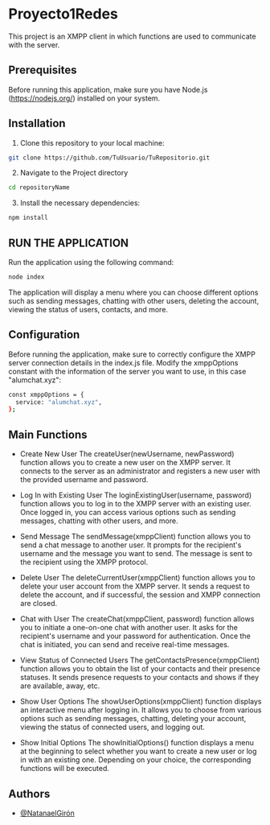 # Proyecto1Redes
This project is an XMPP client in which functions are used to communicate with the server.

## Prerequisites

Before running this application, make sure you have Node.js (https://nodejs.org/) installed on your system.

## Installation

1. Clone this repository to your local machine:

```bash
git clone https://github.com/TuUsuario/TuRepositorio.git
```

2. Navigate to the Project directory
```bash
cd repositoryName
```

3. Install the necessary dependencies:
```bash
npm install
```


## RUN THE APPLICATION

Run the application using the following command:

```bash
node index
```

The application will display a menu where you can choose different options such as sending messages, chatting with other users, deleting the account, viewing the status of users, contacts, and more.

## Configuration

Before running the application, make sure to correctly configure the XMPP server connection details in the index.js file. Modify the xmppOptions constant with the information of the server you want to use, in this case "alumchat.xyz":

```bash
const xmppOptions = {
  service: "alumchat.xyz",
};

```

## Main Functions

- Create New User
The createUser(newUsername, newPassword) function allows you to create a new user on the XMPP server. It connects to the server as an administrator and registers a new user with the provided username and password.

- Log In with Existing User
The loginExistingUser(username, password) function allows you to log in to the XMPP server with an existing user. Once logged in, you can access various options such as sending messages, chatting with other users, and more.

- Send Message
The sendMessage(xmppClient) function allows you to send a chat message to another user. It prompts for the recipient's username and the message you want to send. The message is sent to the recipient using the XMPP protocol.

- Delete User
The deleteCurrentUser(xmppClient) function allows you to delete your user account from the XMPP server. It sends a request to delete the account, and if successful, the session and XMPP connection are closed.

- Chat with User
The createChat(xmppClient, password) function allows you to initiate a one-on-one chat with another user. It asks for the recipient's username and your password for authentication. Once the chat is initiated, you can send and receive real-time messages.

- View Status of Connected Users
The getContactsPresence(xmppClient) function allows you to obtain the list of your contacts and their presence statuses. It sends presence requests to your contacts and shows if they are available, away, etc.

- Show User Options
The showUserOptions(xmppClient) function displays an interactive menu after logging in. It allows you to choose from various options such as sending messages, chatting, deleting your account, viewing the status of connected users, and logging out.

- Show Initial Options
The showInitialOptions() function displays a menu at the beginning to select whether you want to create a new user or log in with an existing one. Depending on your choice, the corresponding functions will be executed.

## Authors

- [@NatanaelGirón](https://www.github.com/Nate20029)
